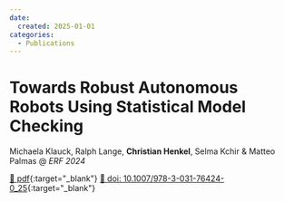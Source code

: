 ```yaml
---
date:
  created: 2025-01-01
categories:
  - Publications
---
```


# Towards Robust Autonomous Robots Using Statistical Model Checking

Michaela Klauck, Ralph Lange, __Christian Henkel__, Selma Kchir & Matteo Palmas @ _ERF 2024_

[📄 pdf](http://www.lange-ralph.de/publications/Klauck_et_al_2024_Towards_Robust_Autonomous_Robots_using_Statistical_Model_Checking.pdf){:target="_blank"} [🔗 doi: 10.1007/978-3-031-76424-0_25](https://doi.org/10.1007/978-3-031-76424-0_25){:target="_blank"}
